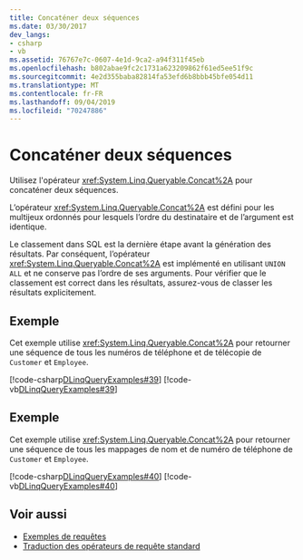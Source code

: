 ```yaml
---
title: Concaténer deux séquences
ms.date: 03/30/2017
dev_langs:
- csharp
- vb
ms.assetid: 76767e7c-0607-4e1d-9ca2-a94f311f45eb
ms.openlocfilehash: b802abae9fc2c1731a623209862f61ed5ee51f9c
ms.sourcegitcommit: 4e2d355baba82814fa53efd6b8bbb45bfe054d11
ms.translationtype: MT
ms.contentlocale: fr-FR
ms.lasthandoff: 09/04/2019
ms.locfileid: "70247886"
---
```

# <a name="concatenate-two-sequences"></a>Concaténer deux séquences
Utilisez l'opérateur <xref:System.Linq.Queryable.Concat%2A> pour concaténer deux séquences.  
  
 L’opérateur <xref:System.Linq.Queryable.Concat%2A> est défini pour les multijeux ordonnés pour lesquels l’ordre du destinataire et de l’argument est identique.  
  
 Le classement dans SQL est la dernière étape avant la génération des résultats. Par conséquent, l’opérateur <xref:System.Linq.Queryable.Concat%2A> est implémenté en utilisant `UNION ALL` et ne conserve pas l’ordre de ses arguments. Pour vérifier que le classement est correct dans les résultats, assurez-vous de classer les résultats explicitement.  
  
## <a name="example"></a>Exemple  
 Cet exemple utilise <xref:System.Linq.Queryable.Concat%2A> pour retourner une séquence de tous les numéros de téléphone et de télécopie de `Customer` et `Employee`.  
  
 [!code-csharp[DLinqQueryExamples#39](../../../../../../samples/snippets/csharp/VS_Snippets_Data/DLinqQueryExamples/cs/Program.cs#39)]
 [!code-vb[DLinqQueryExamples#39](../../../../../../samples/snippets/visualbasic/VS_Snippets_Data/DLinqQueryExamples/vb/Module1.vb#39)]  
  
## <a name="example"></a>Exemple  
 Cet exemple utilise <xref:System.Linq.Queryable.Concat%2A> pour retourner une séquence de tous les mappages de nom et de numéro de téléphone de `Customer` et `Employee`.  
  
 [!code-csharp[DLinqQueryExamples#40](../../../../../../samples/snippets/csharp/VS_Snippets_Data/DLinqQueryExamples/cs/Program.cs#40)]
 [!code-vb[DLinqQueryExamples#40](../../../../../../samples/snippets/visualbasic/VS_Snippets_Data/DLinqQueryExamples/vb/Module1.vb#40)]  
  
## <a name="see-also"></a>Voir aussi

- [Exemples de requêtes](query-examples.md)
- [Traduction des opérateurs de requête standard](standard-query-operator-translation.md)
